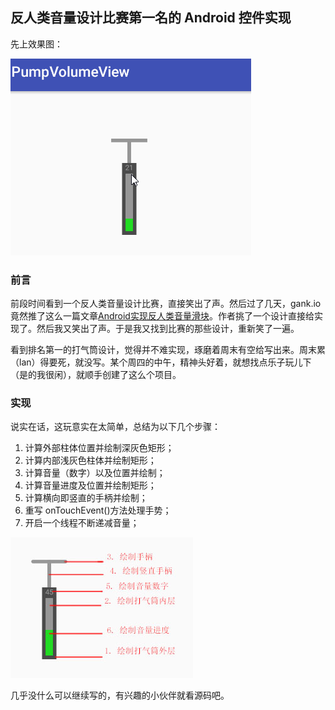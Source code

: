 反人类音量设计比赛第一名的 Android 控件实现
--
先上效果图：  

![](https://github.com/shunfayang/PumpVolumeView/blob/master/gif/pump.gif)


### 前言 ###

前段时间看到一个反人类音量设计比赛，直接笑出了声。然后过了几天，gank.io竟然推了这么一篇文章[Android实现反人类音量滑块](https://github.com/shellljx/FuckingVolumeSlider)。作者挑了一个设计直接给实现了。然后我又笑出了声。于是我又找到比赛的那些设计，重新笑了一遍。

看到排名第一的打气筒设计，觉得并不难实现，琢磨着周末有空给写出来。周末累（lan）得要死，就没写。某个周四的中午，精神头好着，就想找点乐子玩儿下（是的我很闲），就顺手创建了这么个项目。

### 实现 ###

说实在话，这玩意实在太简单，总结为以下几个步骤：
1. 计算外部柱体位置并绘制深灰色矩形；
2. 计算内部浅灰色柱体并绘制矩形；
3. 计算音量（数字）以及位置并绘制；
4. 计算音量进度及位置并绘制矩形；
5. 计算横向即竖直的手柄并绘制；
6. 重写 onTouchEvent()方法处理手势；
7. 开启一个线程不断递减音量；

![](https://github.com/shunfayang/PumpVolumeView/blob/master/gif/%E7%BB%98%E5%88%B6%E6%AD%A5%E9%AA%A4.jpg)

几乎没什么可以继续写的，有兴趣的小伙伴就看源码吧。



